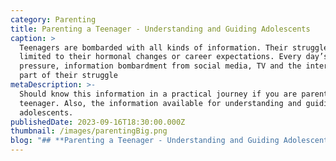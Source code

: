 ```yaml
---
category: Parenting
title: Parenting a Teenager - Understanding and Guiding Adolescents
caption: >
  Teenagers are bombarded with all kinds of information. Their struggle is not
  limited to their hormonal changes or career expectations. Every day’s peer
  pressure, information bombardment from social media, TV and the internet are a
  part of their struggle
metaDescription: >-
  Should know this information in a practical journey if you are parenting a
  teenager. Also, the information available for understanding and guiding
  adolescents. 
publishedDate: 2023-09-16T18:30:00.000Z
thumbnail: /images/parentingBig.png
blog: "## **Parenting a Teenager - Understanding and Guiding Adolescents**\n\nIn today’s social environment, teenagers are bombarded with all kinds of information. Their struggle is not limited to their hormonal changes or career expectations. Every day’s peer pressure, and information bombardment from social media, TV and the internet are a part of their struggle. In such conditions, today’s\_parents\_are finding it difficult to stay connected with their kids now and then.\n\nWhether you are authoritarian [parents](https://www.glentreeacademy.com/blogs/parenting-a-teenager \"Parents\") or permissive parents, you should always be aware of the needs of your children at various developmental stages. Children from 0 to 6 years of age are blessed to have parents who are their first\_teachers. From ages 7 to 14, parents can be termed as\_coaches\_who support them in their endeavours, making them more and more independent. During the High School and College years, young adults wish to break out from anything that limits their growth and are learning to become their own people. Parents assume the roles of\_guides\_matching strides with their children and giving them life lessons along the way. After turning 21, the young citizens are ready to claim their place in the world and parents are the\_supporters\_who encourage them from the sidelines to make their mark in a brave new world.\n\n## **Here are a few suggestions that may help you sail through the journey easily**\n\n### 1. Emphasise your child’s interests\n\nMany times it has been witnessed that parents confront their adolescents on unfamiliar interests (computer games, music and friends). But either they end up criticising or simply ignoring it, treating it as one more difference that is setting them apart.\n\nInstead, parents could choose to bridge the difference by asking the adolescent if he /she could help them to love and appreciate the music they are listening to. Can they teach them how they can play the computer game?\n\nNow, not only does the difference become a vehicle for connection, but it does so in an esteem-filling way for an adolescent.\n\n### 2. Try to avoid generalisation while having discussions with your teenager\n\nAt times when parents need to address some issues and concerns with their adolescents, these discussions end up in arguments and emotional outbursts. Remember selection of the right language is the key to making these discussions fruitful and effective for the teenager.\n\nGenerally, what happens during parent and teenager discussions is that the parent tends to use abstract terms like ‘you are irresponsible ’, ‘you are careless’, ‘you are inconsiderate’, etc. These terms come from the parent’s frustration and emotional pain and more than doing good. These terms insult the teenagers and make them more defensive.\n\nInstead, parents can state their complaints by objectively describing their cause of concern. Like, “We need to talk, about how you will keep yourself safe if you want to attend the party. Every parent in the city today is concerned about his/her\_child’s safety from drugs and criminals, and we are no exception”.\n\nLet us look at how we can be ‘cool’ parents. We all want to raise children who others as well as we are proud of.\_ Nobody wishes to be parents who worry constantly about their children’s physical, mental, psychological, and spiritual health\_and well-being. The parents whose children embody 21st-century learning skills such as critical thinking, creativity, collaboration, and communication among others. Successful parenting is also about raising self-sufficient, independent individuals who are compassionate and good human beings.\n\nQuite simply, we should take time out of our busy schedules to be with our children at least for an hour every day. Quality time is significant. We can spend as much time as possible with our children but it should be time that helps us to get closer to our children, to connect with them, to celebrate their lives, to\_support\_them in their dark hours.\n\nWe must endeavour that our children are well-balanced, independent, mindful, tolerant, and knowledgeable enough to make wise choices. It is in our hands to mould them into becoming excellent examples to other young people. If they are encouraged to be humane and to work towards making our world a better place for all and especially to focus on making ‘India shining’, then they will surely work to make our country glorious and our world beautiful.\n"
---
```


